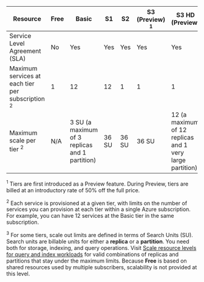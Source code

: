 Resource|Free|Basic|S1|S2|S3 (Preview) <sup>1</sup> |S3 HD (Preview)
---|---|---|---|----|---|----
Service Level Agreement (SLA)|No |Yes |Yes  |Yes |Yes|Yes
Maximum services at each tier per subscription <sup>2</sup>|1 |12 |12  |1 |1|1
Maximum scale per tier <sup>2</sup>|N/A|3 SU (a maximum of 3 replicas and 1 partition)|36 SU|36 SU|36 SU|12 (a maximum of 12 replicas and 1 very large partition).

<sup>1</sup> Tiers are first introduced as a Preview feature. During Preview, tiers are billed at an introductory rate of 50% off the full price.

<sup>2</sup> Each service is provisioned at a given tier, with limits on the number of services you can provision at each tier within a single Azure subscription. For example, you can have 12 services at the Basic tier in the same subscription.

<sup>3</sup> For some tiers, scale out limits are defined in terms of Search Units (SU). Search units are billable units for either a **replica** or a **partition**. You need both for storage, indexing, and query operations. Visit [Scale resource levels for query and index workloads](../articles/search/search-capacity-planning.md) for valid combinations of replicas and partitions that stay under the maximum limits. Because **Free** is based on shared resources used by multiple subscribers, scalability is not provided at this level.




